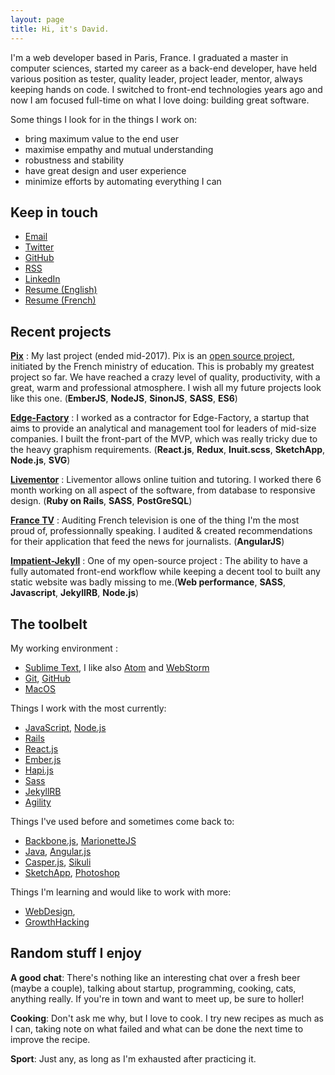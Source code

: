 ```yaml
---
layout: page
title: Hi, it's David.
---
```


<p style="background-color:#1127e4;color:white;display:none;">I currently accept new projects</p>

I'm a web developer based in Paris, France. I graduated a master in computer sciences, started my career as a back-end developer, have held various position as tester, quality leader, project leader, mentor, always keeping hands on code. I switched to front-end technologies years ago and now I am focused full-time on what I love doing: building great software.

Some things I look for in the things I work on:

- bring maximum value to the end user
- maximise empathy and mutual understanding
- robustness and stability
- have great design and user experience
- minimize efforts by automating everything I can

## Keep in touch

- [Email](mailto:bdavidxyz@gmail.com)
- [Twitter](https://twitter.com/bdavidxyz)
- [GitHub](https://github.com/bdavidxyz)
- [RSS](/feed.xml)
- [LinkedIn](http://www.linkedin.com/in/bdavidxyz)
- [Resume (English)](/resume-david-boureau-en.pdf)
- [Resume (French)](/resume-david-boureau-fr.pdf)

## Recent projects

**[Pix](https://pix.beta.gouv.fr)** : My last project (ended mid-2017). Pix is an [open source project](https://github.com/sgmap/pix), initiated by the French ministry of education. This is probably my greatest project so far. We have reached a crazy level of quality, productivity, with a great, warm and professional atmosphere. I wish all my future projects look like this one. (**EmberJS**, **NodeJS**, **SinonJS**, **SASS**, **ES6**)

**[Edge-Factory](https://www.edge-factory.com/)** : I worked as a contractor for Edge-Factory, a startup that aims to provide an analytical and management tool for leaders of mid-size companies. I built the front-part of the MVP, which was really tricky due to the heavy graphism requirements. (**React.js**, **Redux**, **Inuit.scss**, **SketchApp**, **Node.js**, **SVG**)

**[Livementor](https://www.livementor.com/)** : Livementor allows online tuition and tutoring. I worked there 6 month working on all aspect of the software, from database to responsive design.  (**Ruby on Rails**, **SASS**, **PostGreSQL**)

**[France TV](http://www.francetv.fr/)** : Auditing French television is one of the thing I'm the most proud of, professionnally speaking. I audited & created recommendations for their application that feed the news for journalists. (**AngularJS**)

**[Impatient-Jekyll](http://bdavidxyz.github.io/impatient-jekyll/)** : One of my open-source project : The ability to have a fully automated front-end workflow while keeping a decent tool to built any static website was badly missing to me.(**Web performance**, **SASS**, **Javascript**, **JekyllRB**, **Node.js**)


## The toolbelt

My working environment :

- [Sublime Text](https://www.sublimetext.com/), I like also [Atom](https://atom.io/) and [WebStorm](https://www.jetbrains.com/webstorm/)
- [Git](https://git-scm.com/), [GitHub](https://github.com/)
- [MacOS](http://www.apple.com/fr/shop/buy-mac/macbook-pro)

Things I work with the most currently:

- [JavaScript](http://en.wikipedia.org/wiki/JavaScript), [Node.js](http://nodejs.org/)
- [Rails](http://rubyonrails.org/)
- [React.js](http://facebook.github.io/react/)
- [Ember.js](http://emberjs.com)
- [Hapi.js](https://hapijs.com/)
- [Sass](http://sass-lang.com/)
- [JekyllRB](https://jekyllrb.com/)
- [Agility](http://agilemanifesto.org/)

Things I've used before and sometimes come back to:

- [Backbone.js](http://backbonejs.org/), [MarionetteJS](http://http://marionettejs.com/)
- [Java](https://www.java.com/), [Angular.js](https://angularjs.org/)
- [Casper.js](http://www.casperjs.org/), [Sikuli](http://www.sikuli.org/)
- [SketchApp](https://www.sketchapp.com/), [Photoshop](http://www.adobe.com/Photoshop‎)

Things I'm learning and would like to work with more:

- [WebDesign](https://www.thinkful.com/courses/learn-web-design-online/),
- [GrowthHacking](https://growthhackers.com/welcome)



## Random stuff I enjoy

**A good chat**: There's nothing like an interesting chat over a fresh beer (maybe a couple), talking about startup, programming, cooking, cats, anything really. If you're in town and want to meet up, be sure to holler!

**Cooking**: Don't ask me why, but I love to cook. I try new recipes as much as I can, taking note on what failed and what can be done the next time to improve the recipe.

**Sport**: Just any, as long as I'm exhausted after practicing it.
